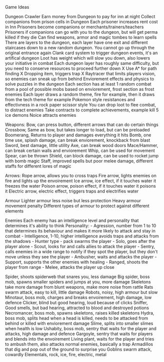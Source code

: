 Game Ideas

Dungeon Crawler
Earn money from Dungeon to pay for inn at night
Collect companions from prison cells in Dungeon
Each prisoner increases rent cost in Inn
Prisoners become companions or merchants/trainers/teachers
Prisoners if companions can go with you to the dungeon, but will get perma killed if they die
Can find weapons, armor and magic tombes to learn spells
There are layers to the dungeon, each layer have one exit and different staircases down to a new random dungeon. You cannot go up through the original entrance again
Clank card system to trigger dungeon events, it's an artifical dungeon
Loot has weight which will slow you down, also lowers your initiative in combat
Each dungeon layer has roughly same difficulty, but you need to conserve resources to proceed further down
X Use A* for path finding
X Dropping item, triggers trap
X Raytracer that limits players vision, so enemies can sneak up from behind
Enviorement effects and physics to solve puzzles in the dungeon
Each section has at least 1 random combat from a pool of possible mobs based on enviorement, frost section as frost enemies
Each layer draws a random theme, fire for example, then it draws from the tech theme for example
Pokemon style resistances and effectivness in a rock paper scissor style
You can drop loot to flee combat, to distract enemies
Take contracts to complete achievements, example kill 5 ice demons
Noice attracts enemies

Weapons:
Bow, can press button, different arrows that can do certain things
Crossbow, Same as bow, but takes longer to load, but can be preloaded
Boomerang, Returns to player and damages everything it hits
Bomb, one time use, splash damage, can break enviorement, knockback from blast
Sword, best damage, little utility
Axe, can break wood doors
Mace/Hammer, can break certain walls and enviorement
Whip, can be used for movement
Spear, can be thrown
Shield, can block damage, can be used to rocket jump with bomb
magic Staff, improved spells but poor melee damage, different staffs for different lores of magic

Arrows:
Rope arrow, allows you to cross traps
Fire arrow, lights enemies on fire and lights up the envoirement
Ice arrow, ice effect, if it touches water it freezes the water
Poison arrow, poison effect, if it touches water it poisons it
Electric arrow, electric effect, triggers traps and electrifies water

Armour
Lighter armour less noise but less protection
Heavy armour movement penalty
Different types of armour to protect against different elements

Enemies
Each enemy has an intelligence level and personality that determines it's ability to think
    Personality:
        - Agression, number from 1 to 10 that determines its behaviour and makes it more likely to attack and stay in combat
        - Intelligence, 1-10, higher intelligence avoids traps and attacks from the shadows
        - Hunter type
            - pack swarms the player
            - Solo, goes after the player alone
            - Scout, looks for and calls allies to attack the player
            - Sentry, calls enemies in a wide range to notify if they spot the player, but they don't move unless they see the player
            - Ambusher, waits and attacks the player
            - Support, supports the other enemies with healing
            - Ranged, shoots the player from range 
            - Melee, attacks the player up close

Spider, shoots spiderweb that snares you, less damage
Big spider, boss mob, spawns smaller spiders and jumps at you, more damage
Skeletons take more damage from blunt weapons, make more noise from rattle
Rats swarm attack, easy to kill, little damage
Robots, noisy, high armour but slow
Minotaur, boss mob, charges and breaks envoirement, high damage, low defence
Clicker, blind but good hearing, loud because of clicks
Sniffer, Good smells, but bad hearing, attracted to blood and destroyed potions
Necromancer, boss mob, spawns skeletons, raises killed skeletons
Hydra, boss mob, splits head when a head is killed, needs to be attacked from behind or killed with enviorement damage
Slime, splits into smaller slimes when health is low
Ushabity, boss mob, sentry that waits for the player and attacks, high damage and defence
Gargoyle, sentry that waits for players and blends into the envoirement
Living plant, waits for the player and tries to ambush them, also attacks normal enemies, basically a trap
Armadillos that dig and pop out of the ground to surprise you
Goblins swarm attack, cowardly
Elementals, rock, ice, fire, electric, metal



